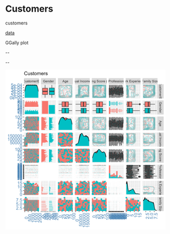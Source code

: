 # Customers
customers

[data](https://raw.githubusercontent.com/NicJC/Customers/main/Customers.csv)

GGally plot

--

--

![](https://github.com/NicJC/Customers/blob/main/matrixPlot.png)
